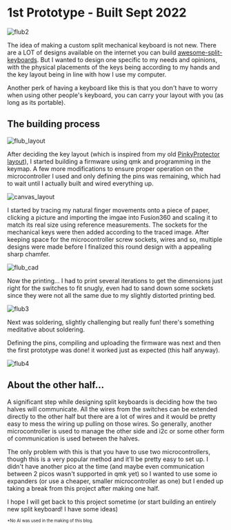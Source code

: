 <!-- NEED MORE PICS -->

# 1st Prototype - Built Sept 2022

![flub2](https://gist.github.com/assets/55803927/42a8431e-66c0-463b-959e-4c950159043e)

The idea of making a custom split mechanical keyboard is not new. There are a LOT of designs available on the internet you can build [awesome-split-keyboards](https://github.com/diimdeep/awesome-split-keyboards). But I wanted to design one specific to my needs and opinions, with the physical placements of the keys being according to my hands and the key layout being in line with how I use my computer.

Another perk of having a keyboard like this is that you don't have to worry when using other people's keyboard, you can carry your layout with you (as long as its portable).

## The building process
<!-- software -->

![flub_layout](https://gist.github.com/assets/55803927/b0b9fa16-0e35-475f-a9a3-8adc0bbfc932)

After deciding the key layout (which is inspired from my old [PinkyProtector layout](https://github.com/b-init/Chest_o_AutoHotKey_Scripts?tab=readme-ov-file#the-pinkyprotector)), I started building a firmware using qmk and programming in the keymap. A few more modifications to ensure proper operation on the microcontroller I used and only defining the pins was remaining, which had to wait until I actually built and wired everything up.

<!-- hardware -->

![canvas_layout](https://gist.github.com/assets/55803927/1de772d2-258d-407a-98d5-8d2cb944e2cf)

I started by tracing my natural finger movements onto a piece of paper, clicking a picture and importing the imgae into Fusion360 and scaling it to match its real size using reference measurements. The sockets for the mechanical keys were then added according to the traced image. After keeping space for the microcontroller screw sockets, wires and so, multiple designs were made before I finalized this round design with a appealing sharp chamfer.

![flub_cad](https://gist.github.com/assets/55803927/46baf627-3a53-4899-8e2b-357002935629)


Now the printing... I had to print several iterations to get the dimensions just right for the switches to fit snugly, even had to sand down some sockets since they were not all the same due to my slightly distorted printing bed. 

![flub3](https://gist.github.com/assets/55803927/9bc1f292-523c-4af3-9594-f5c0dc85a068)

Next was soldering, slightly challenging but really fun! there's something meditative about soldering. 

Defining the pins, compiling and uploading the firmware was next and then the first prototype was done! it worked just as expected (this half anyway).

![flub4](https://gist.github.com/assets/55803927/aa0531d8-542c-4d52-8d9d-700f0e5bf026)


## About the other half...

A significant step while designing split keyboards is deciding how the two halves will communicate. All the wires from the switches can be extended directly to the other half but there are a lot of wires and it would be pretty easy to mess the wiring up pulling on those wires. So generally, another microcontroller is used to manage the other side and i2c or some other form of communication is used between the halves. 

The only problem with this is that you have to use two microcontrollers, though this is a very popular method and it'll be pretty easy to set up. I didn't have another pico at the time (and maybe even communication between 2 picos wasn't supported in qmk yet) so I wanted to use some io expanders (or use a cheaper, smaller microcontroller as one) but I ended up taking a break from this project after making one half. 

I hope I will get back to this project sometime (or start building an entirely new split keyboard! I have some ideas)

<!-- --------------------------------------------- -->

<sup><sub> \*No AI was used in the making of this blog.</sub></sup>
